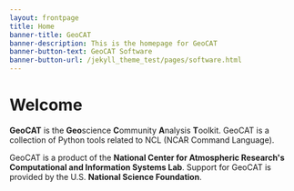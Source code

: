 ```yaml
---
layout: frontpage
title: Home
banner-title: GeoCAT
banner-description: This is the homepage for GeoCAT
banner-button-text: GeoCAT Software
banner-button-url: /jekyll_theme_test/pages/software.html
---
```


# Welcome

**GeoCAT** is the **Geo**science **C**ommunity **A**nalysis **T**oolkit. GeoCAT is a collection of Python tools related to NCL (NCAR Command Language).

GeoCAT is a product of the **National Center for Atmospheric Research's Computational and Information Systems Lab**. Support for GeoCAT is provided by the U.S. **National Science Foundation**.
